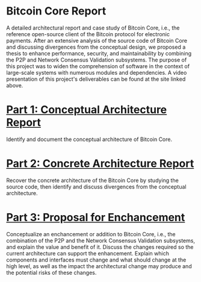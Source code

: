 # Bitcoin Core Report
A detailed architectural report and case study of Bitcoin Core, i.e., the reference open-source client of the Bitcoin protocol for electronic payments. After an extensive analysis of the source code of Bitcoin Core and discussing divergences from the conceptual design, we proposed a thesis to enhance performance, security, and maintainability by combining the P2P and Network Consensus Validation subsystems. The purpose of this project was to widen the comprehension of software in the context of large-scale systems with numerous modules and dependencies. A video presentation of this project's deliverables can be found at the site linked above.
</br>
# [Part 1: Conceptual Architecture Report](https://github.com/sean-y-liang/Bitcoin-Core-Report/blob/4a3c754eaa6e224fd1e0e7afa9b36691b70bf43b/Part%201%20-%20Bitcoin%20Core%20Conceptual%20Architecture%20Report.pdf)
Identify and document the conceptual architecture of Bitcoin Core.
# [Part 2: Concrete Architecture Report](https://github.com/sean-y-liang/Bitcoin-Core-Report/blob/fb4c877d9f34a0af21d68bc1453e0333e206f3de/Part%202%20-%20Bitcoin%20Core%20Concrete%20Architecture%20Report.pdf)
Recover the concrete architecture of the Bitcoin Core by studying the source code, then identify and discuss divergences from the conceptual architecture.
# [Part 3: Proposal for Enchancement](https://github.com/sean-y-liang/Bitcoin-Core-Report/blob/fb4c877d9f34a0af21d68bc1453e0333e206f3de/Part%203%20-%20Bitcoin%20Core%20Proposal%20for%20Enhancement%20Report.pdf)
Conceptualize an enchancement or addition to Bitcoin Core, i.e., the combination of the P2P and the Network Consensus Validation subsystems, and explain the value and benefit of it. Discuss the changes required so the current architecture can support the enhancement. Explain which components and interfaces must change and what should change at the high level, as well as the impact the architectural change may produce and the potential risks of these changes.


